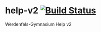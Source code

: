# help-v2 [![Build Status](https://travis-ci.org/Werdenfels-Gymnasium/help-v2.svg?branch=master)](https://travis-ci.org/Werdenfels-Gymnasium/help-v2)

Werdenfels-Gymnasium Help v2
